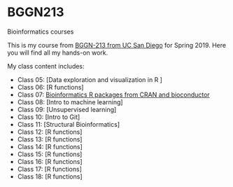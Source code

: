 # BGGN213
Bioinformatics courses 

This is my course from [BGGN-213 from UC San Diego](https://bioboot.github.io/bggn213_S19/) for Spring 2019. Here you will find all my hands-on work.


My class content includes:

- Class 05: [Data exploration and visualization in R ]
- Class 06: [R functions]
- Class 07: [Bioinformatics R packages from CRAN and bioconductor](https://github.com/jvallscu/BGGN213/blob/master/class07/class07.md) 
- Class 08: [Intro to machine learning]
- Class 09: [Unsupervised learning]
- Class 10: [Intro to Git]
- Class 11: [Structural Bioinformatics]
- Class 12: [R functions]
- Class 13: [R functions]
- Class 14: [R functions]
- Class 15: [R functions]
- Class 16: [R functions]
- Class 17: [R functions]
- Class 18: [R functions]




